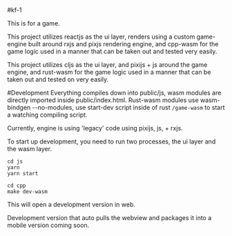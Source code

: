 #kf-1

This is for a game.

This project utilizes reactjs as the ui layer, renders using a custom game-engine built around rxjs and pixjs rendering engine, and cpp-wasm for the game logic used in a manner that can be taken out and tested very easily.

This project utilizes cljs as the ui layer, and pixijs + js around the game engine, and rust-wasm for the game logic used in a manner that can be taken out and tested on very easily.

#Development
Everything compiles down into public/js, wasm modules are directly imported inside public/index.html.
Rust-wasm modules use wasm-bindgen --no-modules, use start-dev script inside of rust `/game-wasm` to start a watching compiling script.

Currently, engine is using 'legacy' code using pixijs, js, + rxjs.

To start up development, you need to run two processes, the ui layer and the wasm layer.

```
cd js
yarn
yarn start
```

```
cd cpp
make dev-wasm
```

This will open a development version in web.

Development version that auto pulls the webview and packages it into a mobile version coming soon.
